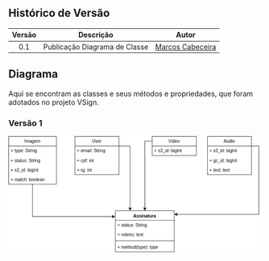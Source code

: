## Histórico de Versão

| Versão |           Descrição           |                      Autor                       |
| :----: | :---------------------------: | :----------------------------------------------: |
|  0.1   | Publicação Diagrama de Classe | [Marcos Cabeceira](https://github.com/Foxtrot40) |

## Diagrama

Aqui se encontram as classes e seus métodos e propriedades, que foram adotados no projeto VSign.

### Versão 1

[![Diagrama](./img/diagrama_de_classes_vsign.png)](https://bit.ly/2IYN2jt)<br />
